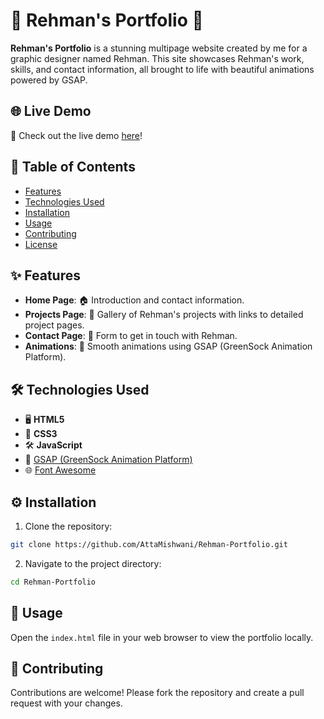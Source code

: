 # 🌟 Rehman's Portfolio 🌟

**Rehman's Portfolio** is a stunning multipage website created by me for a graphic designer named Rehman. This site showcases Rehman's work, skills, and contact information, all brought to life with beautiful animations powered by GSAP.

## 🌐 Live Demo

🎉 Check out the live demo [here](https://attamishwani.github.io/Rehman-Portfolio/)!

## 📑 Table of Contents

- [Features](#features)
- [Technologies Used](#technologies-used)
- [Installation](#installation)
- [Usage](#usage)
- [Contributing](#contributing)
- [License](#license)

## ✨ Features

- **Home Page**: 🏠 Introduction and contact information.
- **Projects Page**: 🎨 Gallery of Rehman's projects with links to detailed project pages.
- **Contact Page**: 📧 Form to get in touch with Rehman.
- **Animations**: 🚀 Smooth animations using GSAP (GreenSock Animation Platform).

## 🛠️ Technologies Used

- 🖥️ **HTML5**
- 🎨 **CSS3**
- 🛠️ **JavaScript**
- 💫 [GSAP (GreenSock Animation Platform)](https://greensock.com/gsap/)
- 🌐 [Font Awesome](https://fontawesome.com/)

## ⚙️ Installation

1. Clone the repository:

```bash
git clone https://github.com/AttaMishwani/Rehman-Portfolio.git
```

2. Navigate to the project directory:

```bash
cd Rehman-Portfolio
```

## 🚀 Usage

Open the `index.html` file in your web browser to view the portfolio locally.

## 🤝 Contributing

Contributions are welcome! Please fork the repository and create a pull request with your changes.

